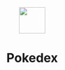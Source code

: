 <div align="center">

<img src="https://github.com/julianakcm1/Pokedex/assets/54086293/ce2c7f14-7be7-4d4f-aa05-f663da2e0cfc" width=60 height=60>

# Pokedex

</div>
